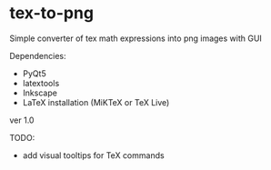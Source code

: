 # tex-to-png
 Simple converter of tex math expressions into png images with GUI
 
 Dependencies:
 - PyQt5
 - latextools
 - Inkscape
 - LaTeX installation (MiKTeX or TeX Live)
 
 ver 1.0
 
 TODO:
 - add visual tooltips for TeX commands
